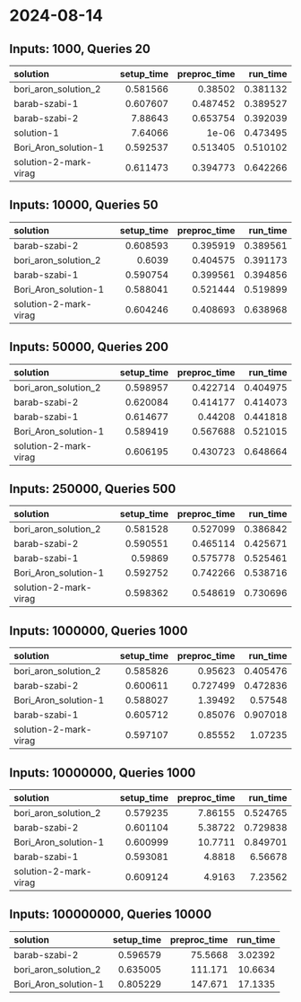 # 2024-08-14

## Inputs: 1000, Queries 20

| solution              |   setup_time |   preproc_time |   run_time |
|:----------------------|-------------:|---------------:|-----------:|
| bori_aron_solution_2  |     0.581566 |       0.38502  |   0.381132 |
| barab-szabi-1         |     0.607607 |       0.487452 |   0.389527 |
| barab-szabi-2         |     7.88643  |       0.653754 |   0.392039 |
| solution-1            |     7.64066  |       1e-06    |   0.473495 |
| Bori_Aron_solution-1  |     0.592537 |       0.513405 |   0.510102 |
| solution-2-mark-virag |     0.611473 |       0.394773 |   0.642266 |

## Inputs: 10000, Queries 50

| solution              |   setup_time |   preproc_time |   run_time |
|:----------------------|-------------:|---------------:|-----------:|
| barab-szabi-2         |     0.608593 |       0.395919 |   0.389561 |
| bori_aron_solution_2  |     0.6039   |       0.404575 |   0.391173 |
| barab-szabi-1         |     0.590754 |       0.399561 |   0.394856 |
| Bori_Aron_solution-1  |     0.588041 |       0.521444 |   0.519899 |
| solution-2-mark-virag |     0.604246 |       0.408693 |   0.638968 |

## Inputs: 50000, Queries 200

| solution              |   setup_time |   preproc_time |   run_time |
|:----------------------|-------------:|---------------:|-----------:|
| bori_aron_solution_2  |     0.598957 |       0.422714 |   0.404975 |
| barab-szabi-2         |     0.620084 |       0.414177 |   0.414073 |
| barab-szabi-1         |     0.614677 |       0.44208  |   0.441818 |
| Bori_Aron_solution-1  |     0.589419 |       0.567688 |   0.521015 |
| solution-2-mark-virag |     0.606195 |       0.430723 |   0.648664 |

## Inputs: 250000, Queries 500

| solution              |   setup_time |   preproc_time |   run_time |
|:----------------------|-------------:|---------------:|-----------:|
| bori_aron_solution_2  |     0.581528 |       0.527099 |   0.386842 |
| barab-szabi-2         |     0.590551 |       0.465114 |   0.425671 |
| barab-szabi-1         |     0.59869  |       0.575778 |   0.525461 |
| Bori_Aron_solution-1  |     0.592752 |       0.742266 |   0.538716 |
| solution-2-mark-virag |     0.598362 |       0.548619 |   0.730696 |

## Inputs: 1000000, Queries 1000

| solution              |   setup_time |   preproc_time |   run_time |
|:----------------------|-------------:|---------------:|-----------:|
| bori_aron_solution_2  |     0.585826 |       0.95623  |   0.405476 |
| barab-szabi-2         |     0.600611 |       0.727499 |   0.472836 |
| Bori_Aron_solution-1  |     0.588027 |       1.39492  |   0.57548  |
| barab-szabi-1         |     0.605712 |       0.85076  |   0.907018 |
| solution-2-mark-virag |     0.597107 |       0.85552  |   1.07235  |

## Inputs: 10000000, Queries 1000

| solution              |   setup_time |   preproc_time |   run_time |
|:----------------------|-------------:|---------------:|-----------:|
| bori_aron_solution_2  |     0.579235 |        7.86155 |   0.524765 |
| barab-szabi-2         |     0.601104 |        5.38722 |   0.729838 |
| Bori_Aron_solution-1  |     0.600999 |       10.7711  |   0.849701 |
| barab-szabi-1         |     0.593081 |        4.8818  |   6.56678  |
| solution-2-mark-virag |     0.609124 |        4.9163  |   7.23562  |

## Inputs: 100000000, Queries 10000

| solution             |   setup_time |   preproc_time |   run_time |
|:---------------------|-------------:|---------------:|-----------:|
| barab-szabi-2        |     0.596579 |        75.5668 |    3.02392 |
| bori_aron_solution_2 |     0.635005 |       111.171  |   10.6634  |
| Bori_Aron_solution-1 |     0.805229 |       147.671  |   17.1335  |